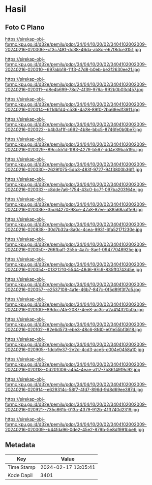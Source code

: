 # Hasil

## Foto C Plano

https://sirekap-obj-formc.kpu.go.id/d32e/pemilu/pdpr/34/04/10/20/02/3404102002009-20240216-020006--cf3c7481-dc38-46da-ab8c-e67f8dce3151.jpg

https://sirekap-obj-formc.kpu.go.id/d32e/pemilu/pdpr/34/04/10/20/02/3404102002009-20240216-020010--697abb18-11f3-47d8-b0eb-be3f2630ee21.jpg

https://sirekap-obj-formc.kpu.go.id/d32e/pemilu/pdpr/34/04/10/20/02/3404102002009-20240216-020011--d8e4b699-78d7-4f39-976a-992b0b03d457.jpg

https://sirekap-obj-formc.kpu.go.id/d32e/pemilu/pdpr/34/04/10/20/02/3404102002009-20240216-020014--611dbfd4-c536-4a28-89f0-2ba69edf3911.jpg

https://sirekap-obj-formc.kpu.go.id/d32e/pemilu/pdpr/34/04/10/20/02/3404102002009-20240216-020022--b4b3af1f-c692-4b8e-bbc5-8746fe0b0be7.jpg

https://sirekap-obj-formc.kpu.go.id/d32e/pemilu/pdpr/34/04/10/20/02/3404102002009-20240216-020029--89cc551d-1f83-4279-b567-dd4e39ba519c.jpg

https://sirekap-obj-formc.kpu.go.id/d32e/pemilu/pdpr/34/04/10/20/02/3404102002009-20240216-020030--2629f075-5db3-483f-9727-94f3800b36f1.jpg

https://sirekap-obj-formc.kpu.go.id/d32e/pemilu/pdpr/34/04/10/20/02/3404102002009-20240216-020032--c8dde7a6-1754-43c0-bc7f-097ba203f64e.jpg

https://sirekap-obj-formc.kpu.go.id/d32e/pemilu/pdpr/34/04/10/20/02/3404102002009-20240216-020036--35c64270-98ce-47a8-87ee-a88568aaffe9.jpg

https://sirekap-obj-formc.kpu.go.id/d32e/pemilu/pdpr/34/04/10/20/02/3404102002009-20240216-020838--30d7b32a-8a0c-4cea-9931-6fa52171230e.jpg

https://sirekap-obj-formc.kpu.go.id/d32e/pemilu/pdpr/34/04/10/20/02/3404102002009-20240216-020050--266fbaff-255b-4a7c-8aef-09477048925e.jpg

https://sirekap-obj-formc.kpu.go.id/d32e/pemilu/pdpr/34/04/10/20/02/3404102002009-20240216-020054--01321210-5544-48d6-97c9-835ff0743d5e.jpg

https://sirekap-obj-formc.kpu.go.id/d32e/pemilu/pdpr/34/04/10/20/02/3404102002009-20240216-020057--e2537108-4a1e-46b7-847c-0f5d89f3f7d5.jpg

https://sirekap-obj-formc.kpu.go.id/d32e/pemilu/pdpr/34/04/10/20/02/3404102002009-20240216-020100--89dcc745-2087-4ee8-ac3c-a2a414320a0a.jpg

https://sirekap-obj-formc.kpu.go.id/d32e/pemilu/pdpr/34/04/10/20/02/3404102002009-20240216-020102--82e6d573-ebe3-48c6-8fd0-e01e55bf3618.jpg

https://sirekap-obj-formc.kpu.go.id/d32e/pemilu/pdpr/34/04/10/20/02/3404102002009-20240216-020905--1dcb9e37-2e2d-4cd3-ace5-c004e0458a10.jpg

https://sirekap-obj-formc.kpu.go.id/d32e/pemilu/pdpr/34/04/10/20/02/3404102002009-20240216-020118--0d201006-a454-4eae-a117-7b86149f9c92.jpg

https://sirekap-obj-formc.kpu.go.id/d32e/pemilu/pdpr/34/04/10/20/02/3404102002009-20240216-020914--e629314c-58f7-4fd7-896d-9d8d69ee387d.jpg

https://sirekap-obj-formc.kpu.go.id/d32e/pemilu/pdpr/34/04/10/20/02/3404102002009-20240216-020921--735c861b-013a-4379-912b-41ff740d2319.jpg

https://sirekap-obj-formc.kpu.go.id/d32e/pemilu/pdpr/34/04/10/20/02/3404102002009-20240216-020009--b44fda96-0de2-45e2-879b-5e8df991bbe9.jpg


## Metadata

| Key        | Value               |
| ---------- | ------------------- |
| Time Stamp | 2024-02-17 13:05:41 |
| Kode Dapil | 3401                |



